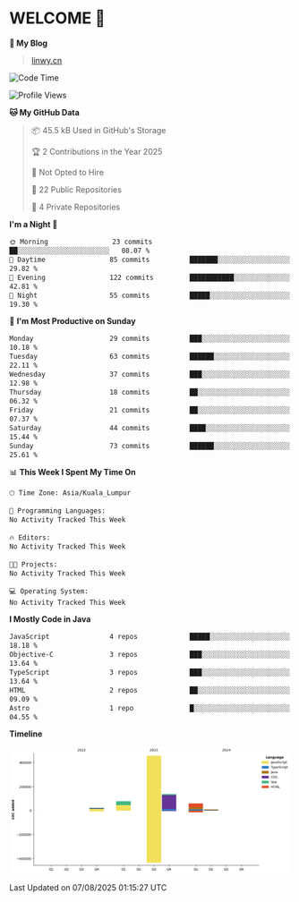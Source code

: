 # WELCOME 👋

**🐶 My Blog**
> [linwy.cn](linwy.cn)

<!--START_SECTION:waka-->
![Code Time](http://img.shields.io/badge/Code%20Time-1%2C043%20hrs%2029%20mins-blue)

![Profile Views](http://img.shields.io/badge/Profile%20Views-0-blue)

**🐱 My GitHub Data** 

> 📦 45.5 kB Used in GitHub's Storage 
 > 
> 🏆 2 Contributions in the Year 2025
 > 
> 🚫 Not Opted to Hire
 > 
> 📜 22 Public Repositories 
 > 
> 🔑 4 Private Repositories 
 > 
**I'm a Night 🦉** 

```text
🌞 Morning                23 commits          ██░░░░░░░░░░░░░░░░░░░░░░░   08.07 % 
🌆 Daytime                85 commits          ███████░░░░░░░░░░░░░░░░░░   29.82 % 
🌃 Evening                122 commits         ███████████░░░░░░░░░░░░░░   42.81 % 
🌙 Night                  55 commits          █████░░░░░░░░░░░░░░░░░░░░   19.30 % 
```
📅 **I'm Most Productive on Sunday** 

```text
Monday                   29 commits          ███░░░░░░░░░░░░░░░░░░░░░░   10.18 % 
Tuesday                  63 commits          ██████░░░░░░░░░░░░░░░░░░░   22.11 % 
Wednesday                37 commits          ███░░░░░░░░░░░░░░░░░░░░░░   12.98 % 
Thursday                 18 commits          ██░░░░░░░░░░░░░░░░░░░░░░░   06.32 % 
Friday                   21 commits          ██░░░░░░░░░░░░░░░░░░░░░░░   07.37 % 
Saturday                 44 commits          ████░░░░░░░░░░░░░░░░░░░░░   15.44 % 
Sunday                   73 commits          ██████░░░░░░░░░░░░░░░░░░░   25.61 % 
```


📊 **This Week I Spent My Time On** 

```text
🕑︎ Time Zone: Asia/Kuala_Lumpur

💬 Programming Languages: 
No Activity Tracked This Week

🔥 Editors: 
No Activity Tracked This Week

🐱‍💻 Projects: 
No Activity Tracked This Week

💻 Operating System: 
No Activity Tracked This Week
```

**I Mostly Code in Java** 

```text
JavaScript               4 repos             █████░░░░░░░░░░░░░░░░░░░░   18.18 % 
Objective-C              3 repos             ███░░░░░░░░░░░░░░░░░░░░░░   13.64 % 
TypeScript               3 repos             ███░░░░░░░░░░░░░░░░░░░░░░   13.64 % 
HTML                     2 repos             ██░░░░░░░░░░░░░░░░░░░░░░░   09.09 % 
Astro                    1 repo              █░░░░░░░░░░░░░░░░░░░░░░░░   04.55 % 
```



**Timeline**

![Lines of Code chart](https://raw.githubusercontent.com/rieraa/rieraa/main/assets/bar_graph.png)


 Last Updated on 07/08/2025 01:15:27 UTC
<!--END_SECTION:waka-->
